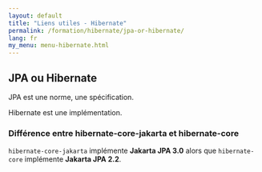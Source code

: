 ```yaml
---
layout: default
title: "Liens utiles - Hibernate"
permalink: /formation/hibernate/jpa-or-hibernate/
lang: fr
my_menu: menu-hibernate.html
---
```


## JPA ou Hibernate

JPA est une norme, une spécification.

Hibernate est une implémentation.

### Différence entre hibernate-core-jakarta et hibernate-core

`hibernate-core-jakarta` implémente **Jakarta JPA 3.0** alors que `hibernate-core` implémente **Jakarta JPA 2.2**.
